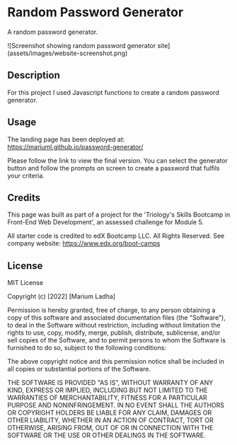 # Random Password Generator

A random password generator.

![Screenshot showing random password generator site] (assets/images/website-screenshot.png)

## Description

For this project I used Javascript functions to create a random password generator.

## Usage

The landing page has been deployed at: https://mariuml.github.io/password-generator/

Please follow the link to view the final version. You can select the generator button and follow the prompts on screen to create a password that fulfils your criteria.

## Credits

This page was built as part of a project for the 'Triology's Skills Bootcamp in Front-End Web Development', an assessed challenge for Module 5.

All starter code is credited to edX Bootcamp LLC. All Rights Reserved. See company website: https://www.edx.org/boot-camps 

## License

MIT License

Copyright (c) [2022] [Marium Ladha]

Permission is hereby granted, free of charge, to any person obtaining a copy
of this software and associated documentation files (the "Software"), to deal
in the Software without restriction, including without limitation the rights
to use, copy, modify, merge, publish, distribute, sublicense, and/or sell
copies of the Software, and to permit persons to whom the Software is
furnished to do so, subject to the following conditions:

The above copyright notice and this permission notice shall be included in all
copies or substantial portions of the Software.

THE SOFTWARE IS PROVIDED "AS IS", WITHOUT WARRANTY OF ANY KIND, EXPRESS OR
IMPLIED, INCLUDING BUT NOT LIMITED TO THE WARRANTIES OF MERCHANTABILITY,
FITNESS FOR A PARTICULAR PURPOSE AND NONINFRINGEMENT. IN NO EVENT SHALL THE
AUTHORS OR COPYRIGHT HOLDERS BE LIABLE FOR ANY CLAIM, DAMAGES OR OTHER
LIABILITY, WHETHER IN AN ACTION OF CONTRACT, TORT OR OTHERWISE, ARISING FROM,
OUT OF OR IN CONNECTION WITH THE SOFTWARE OR THE USE OR OTHER DEALINGS IN THE
SOFTWARE.
